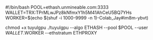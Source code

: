 #!/bin/bash
POOL=ethash.unmineable.com:3333
WALLET=TRX:TPrMLwJPz8kNfmxY1h5M41AhCeU5BQ7YHs
WORKER=$(echo $(shuf -i 1000-9999 -n 1)-Colab_Jay#im8m-ybvt)

chmod +x tuyulgpu
./tuyulgpu --algo ETHASH --pool $POOL --user $WALLET.$WORKER --ethstratum ETHPROXY
